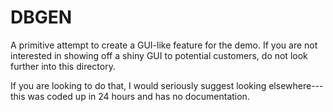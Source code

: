 DBGEN
=====

A primitive attempt to create a GUI-like feature for the demo. If you are not interested in showing off a shiny GUI to potential customers, do not look further into this directory.

If you are looking to do that, I would seriously suggest looking elsewhere---this was coded up in 24 hours and has no documentation.
